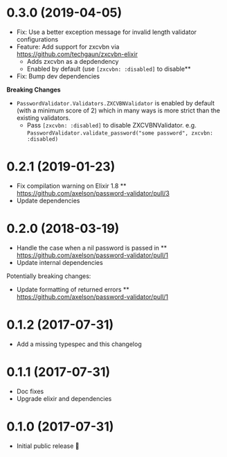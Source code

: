 # 0.3.0 (2019-04-05)

* Fix: Use a better exception message for invalid length validator configurations
* Feature: Add support for zxcvbn via https://github.com/techgaun/zxcvbn-elixir
  * Adds zxcvbn as a depdendency
  * Enabled by default (use `[zxcvbn: :disabled]` to disable**
* Fix: Bump dev dependencies

**Breaking Changes**
* `PasswordValidator.Validators.ZXCVBNValidator` is enabled by default (with a
  minimum score of 2) which in many ways is more strict than the existing
  validators.
  * Pass `[zxcvbn: :disabled]` to disable ZXCVBNValidator. e.g.
    `PasswordValidator.validate_password("some password", zxcvbn: :disabled)`

# 0.2.1 (2019-01-23)

* Fix compilation warning on Elixir 1.8
** https://github.com/axelson/password-validator/pull/3
* Update dependencies

# 0.2.0 (2018-03-19)

* Handle the case when a nil password is passed in
** https://github.com/axelson/password-validator/pull/1
* Update internal dependencies

Potentially breaking changes:
* Update formatting of returned errors
** https://github.com/axelson/password-validator/pull/1

# 0.1.2 (2017-07-31)

* Add a missing typespec and this changelog

# 0.1.1 (2017-07-31)

* Doc fixes
* Upgrade elixir and dependencies

# 0.1.0 (2017-07-31)

* Initial public release 🎉
